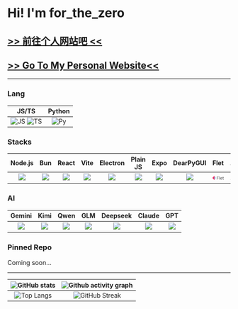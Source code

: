 # Hi! I'm for_the_zero

## [>> 前往个人网站吧 <<](https://forthezero.dpdns.org)

## [>> Go To My Personal Website<<](https://forthezero.dpdns.org)

---

### Lang

JS/TS | Python
:--: | :--:
![JS](https://img.icons8.com/color/96/javascript--v1.png) ![TS](https://img.icons8.com/external-tal-revivo-color-tal-revivo/96/external-typescript-an-open-source-programming-language-developed-and-maintained-by-microsoft-logo-color-tal-revivo.png) | ![Py](https://img.icons8.com/color/96/python--v1.png)

### Stacks

Node.js | Bun | React | Vite | Electron | Plain JS | Expo | DearPyGUI | Flet | ...
:--: | :--: | :--: | :--: | :--: | :--: | :--: | :--: | :--: | :--: 
![](https://img.icons8.com/fluency/96/node-js.png) | ![](https://bun.sh/logo.svg) | ![](https://img.icons8.com/external-tal-revivo-color-tal-revivo/96/external-react-a-javascript-library-for-building-user-interfaces-logo-color-tal-revivo.png) | ![](https://img.icons8.com/fluency/96/vite.png) | ![](https://github.com/user-attachments/assets/efbe777c-ecbb-434b-a3a3-16004bdd5780) | ![](https://img.icons8.com/color/96/javascript--v1.png) | ![](https://img.icons8.com/ios/100/expo.png) | ![](https://raw.githubusercontent.com/hoffstadt/DearPyGui/assets/readme/dpg_logo_button.png) | ![](https://raw.githubusercontent.com/flet-dev/flet/321c28be6834c1b5f687dc63c55586d03d0c29aa/media/logo/flet-logo.svg) | ...


### AI

Gemini | Kimi | Qwen | GLM | Deepseek | Claude | GPT
:--: | :--: | :--: | :--: | :--: | :--: | :--:
![](https://img.icons8.com/color/96/google-logo.png) | ![](https://statics.moonshot.cn/kimi-web-seo/favicon.ico) | ![](https://github.com/user-attachments/assets/f1a02343-4be5-48a7-818a-4f2fa1f78f41) | ![](https://github.com/user-attachments/assets/c14b427d-61d2-464c-b49c-7f3b1a3d6d7a) | ![](https://img.icons8.com/color/96/deepseek.png) | ![](https://img.icons8.com/fluency/96/claude-ai.png) | ![](https://img.icons8.com/ios-glyphs/90/chatgpt.png)


### Pinned Repo

Coming soon...

---

![GitHub stats](https://github-readme-stats.vercel.app/api?username=for-the-zero) | ![Github activity graph](https://github-readme-activity-graph.vercel.app/graph?username=for-the-zero)
:--:|:--:
![Top Langs](https://github-readme-stats.vercel.app/api/top-langs/?username=for-the-zero) | ![GitHub Streak](https://streak-stats.demolab.com/?user=for-the-zero)




